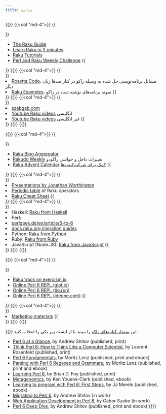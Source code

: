 ```yaml
---
title: منابع
---
```


{{<row>}}
{{<col "md-4">}}
{{<section id="ForNewcomers" heading="برای تازه‌واردها">}}
- [The Raku Guide](https://raku.guide/)
- [Learn Raku in Y minutes](https://learnxinyminutes.com/docs/raku/)
- [Raku Tutorials](https://github.com/perlpilot/perl6-docs)
- [Perl and Raku Weekly Challenge](https://perlweeklychallenge.org/)
{{</section>}}
{{</col>}}
{{<col "md-4">}}
{{<section id="CodeExamples" heading="نمونه کدها">}}
- [Rosetta Code](https://rosettacode.org/wiki/Category:Perl_6)، مسائل برنامه‌نویسی حل شده به وسیله راکو در کنار صدها زبان دیگر
- [Raku Examples](https://examples.perl6.org/)، نمونه برنامه‌های نوشته شده در راکو
{{</section>}}
{{</col>}}
{{<col "md-4">}}
{{<section id="Screencasts" heading="Screencasts">}}
- [szabgab.com](https://szabgab.com/perl6.html#screencast)
- [Youtube Raku videos](https://www.youtube.com/playlist?list=PLRuESFRW2Fa77XObvk7-BYVFwobZHdXdK) انگلیسی
- [Youtube Raku videos](https://www.youtube.com/playlist?list=PLRuESFRW2Fa6PBxZ8oQhKqV8zZak3bHNN) غیر انگلیسی
{{</section>}}
{{</col>}}
{{</row>}}

{{<row>}}
{{<col "md-4">}}
{{<section id="Blogs" heading="بلاگ‌ها">}}
- [Raku Blog Aggregator](https://pl6anet.org/)
- [Rakudo Weekly](https://rakudoweekly.blog/) تغییرات داخل و حواشی راکودو
- [Raku Advent Calendar](https://rakuadventcalendar.wordpress.com/) [کمک برای شرکت‌کننده‌ها](https://github.com/Raku/advent/blob/master/CONTRIBUTING.md)
{{</section>}}
{{</col>}}
{{<col "md-4">}}
{{<section id="MiscellaneousSources" heading="منابع متفرقه">}}
- [Presentations by Jonathan Worthington](http://www.jnthn.net/articles.shtml)
- [Periodic table](https://www.ozonehouse.com/mark/periodic/) of Raku operators
- [Raku Cheat Sheet](https://github.com/perl6/mu/raw/master/docs/Perl6/Cheatsheet/cheatsheet.txt)
{{</section>}}
{{</col>}}
{{<col "md-4">}}
{{<section id="RakufromOtherLanguages" heading="راکو از زبان‌های دیگر">}}
- Haskell: [Raku from Haskell](https://docs.raku.org/language/haskell-to-p6)
- Perl:
- [perlgeek.de/en/article/5-to-6](https://perlgeek.de/en/article/5-to-6)
- [docs.raku.org migration guides](https://docs.raku.org/language.html#Migration_guides)
- Python: [Raku from Python](https://docs.raku.org/language/py-nutshell)
- Ruby: [Raku from Ruby](https://docs.raku.org/language/rb-nutshell)
- JavaScript (Node.JS): [Raku from JavaScript](https://docs.raku.org/language/js-nutshell)
{{</section>}}
{{</col>}}
{{</row>}}

{{<row>}}
{{<col "md-4">}}
{{<section id="PracticeOnline" heading="تمرین آنلاین">}}
- [Raku track on exercism.io](https://exercism.io/tracks/raku)
- [Online Perl 6 REPL (glot.io)](https://glot.io/new/perl6)
- [Online Perl 6 REPL (tio.run)](https://tio.run/#perl6)
- [Online Perl 6 REPL (ideone.com)](https://ideone.com/)
{{</section>}}
{{</col>}}
{{<col "md-4">}}
{{<section id="PromoteRaku" heading="ترویج راکو">}}
- [Marketing materials](https://marketing.raku.org/)
{{</section>}}
{{</col>}}
{{</row>}}

{{<fullsection id="Books" heading="کتاب‌های منتشر شده یا ناتمام">}}
این [نمودار کتاب‌های راکو](https://perl6book.com/) را ببینید یا از لیست زیر یکی را انتخاب کنید.

- [Perl 6 at a Glance](https://deeptext.media/perl6-at-a-glance/), by Andrew Shitov (published, print)
- [Think Perl 6: How to Think Like a Computer Scientist](http://greenteapress.com/wp/think-perl-6/), by Laurent Rosenfeld (published, print)
- [Perl 6 Fundamentals](https://www.apress.com/us/book/9781484228982), by Moritz Lenz (published, print and ebook)
- [Parsing with Perl 6 Regexes and Grammars](https://smile.amazon.com/dp/1484232275/), by Moritz Lenz (published, print and ebook)
- [Learning Perl 6](https://www.learningperl6.com/), by Brian D. Foy (published, print)
- [Metagenomics](https://www.gitbook.com/book/kyclark/metagenomics/details), by Ken Youens-Clark (published, ebook)
- [Learning to program with Perl 6: First Steps](https://www.amazon.com/gp/product/B07221XCVL), by JJ Merelo (published, ebook)
- [Migrating to Perl 6](https://deeptext.media/migrating-to-perl6/), by Andrew Shitov (in work)
- [Web Application Development in Perl 6](https://leanpub.com/bailador), by Gabor Szabo (in work)
- [Perl 6 Deep Dive](https://www.packtpub.com/application-development/perl-6-deep-dive), by Andrew Shitov (published, print and ebook)
{{</fullsection>}}

